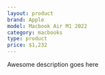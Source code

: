 ```yaml
---
layout: product
brand: Apple
model: Macbook Air M1 2022
category: macbooks
type: product
price: $1,232
---
```

Awesome description goes here
